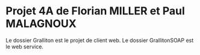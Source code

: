 # Projet 4A de Florian MILLER et Paul MALAGNOUX 

Le dossier Gralliton est le projet de client web. Le dossier GrallitonSOAP est le web service. 
